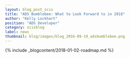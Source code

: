 ```yaml
---
layout: blog_post_scix
title: "ADS Bumblebee: What to Look Forward to in 2018"
author: "Kelly Lockhart"
position: "ADS Developer"
category: scixblog
label: news
thumbnail: blog/images/blog_2016-09-19_adsbumblebee.png
---
```


{% include _blogcontent/2018-01-02-roadmap.md %}